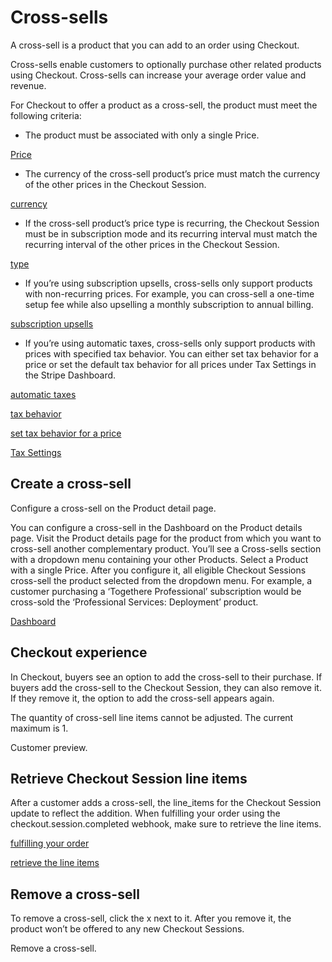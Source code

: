 # Cross-sells

A cross-sell is a product that you can add to an order using Checkout.

Cross-sells enable customers to optionally purchase other related products using Checkout. Cross-sells can increase your average order value and revenue.

For Checkout to offer a product as a cross-sell, the product must meet the following criteria:

- The product must be associated with only a single Price.

[Price](/api/prices/object#price_object-product)

- The currency of the cross-sell product’s price must match the currency of the other prices in the Checkout Session.

[currency](/api/prices/object#price_object-currency)

- If the cross-sell product’s price type is recurring, the Checkout Session must be in subscription mode and its recurring interval must match the recurring interval of the other prices in the Checkout Session.

[type](/api/prices/object#price_object-type)

- If you’re using subscription upsells, cross-sells only support products with non-recurring prices. For example, you can cross-sell a one-time setup fee while also upselling a monthly subscription to annual billing.

[subscription upsells](/payments/checkout/upsells)

- If you’re using automatic taxes, cross-sells only support products with prices with specified tax behavior. You can either set tax behavior for a price or set the default tax behavior for all prices under Tax Settings in the Stripe Dashboard.

[automatic taxes](/tax)

[tax behavior](/tax/products-prices-tax-codes-tax-behavior#tax-behavior)

[set tax behavior for a price](/tax/products-prices-tax-codes-tax-behavior#setting-tax-behavior-on-a-price-(optional))

[Tax Settings](https://dashboard.stripe.com/test/settings/tax)

## Create a cross-sell

Configure a cross-sell on the Product detail page.

You can configure a cross-sell in the Dashboard on the Product details page. Visit the Product details page for the product from which you want to cross-sell another complementary product. You’ll see a Cross-sells section with a dropdown menu containing your other Products. Select a Product with a single Price. After you configure it, all eligible Checkout Sessions cross-sell the product selected from the dropdown menu. For example, a customer purchasing a ‘Togethere Professional’ subscription would be cross-sold the ‘Professional Services: Deployment’ product.

[Dashboard](https://dashboard.stripe.com/products?active=true)

## Checkout experience

In Checkout, buyers see an option to add the cross-sell to their purchase. If buyers add the cross-sell to the Checkout Session, they can also remove it. If they remove it, the option to add the cross-sell appears again.

The quantity of cross-sell line items cannot be adjusted. The current maximum is 1.

Customer preview.

## Retrieve Checkout Session line items

After a customer adds a cross-sell, the line_items for the Checkout Session update to reflect the addition. When fulfilling your order using the checkout.session.completed webhook, make sure to retrieve the line items.

[fulfilling your order](/payments/checkout/fulfill-orders#fulfill)

[retrieve the line items](/api/checkout/sessions/line_items)

## Remove a cross-sell

To remove a cross-sell, click the x next to it. After you remove it, the product won’t be offered to any new Checkout Sessions.

Remove a cross-sell.
